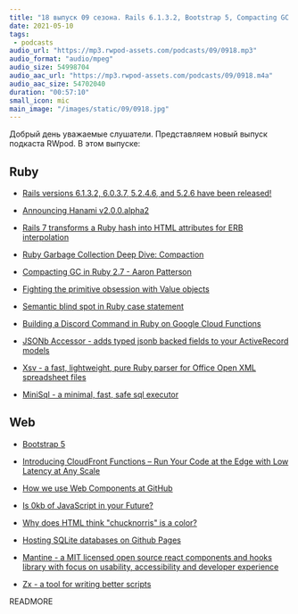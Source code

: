 ```yaml
---
title: "18 выпуск 09 сезона. Rails 6.1.3.2, Bootstrap 5, Compacting GC in Ruby, CloudFront Functions, Mantine и прочее"
date: 2021-05-10
tags:
 - podcasts
audio_url: "https://mp3.rwpod-assets.com/podcasts/09/0918.mp3"
audio_format: "audio/mpeg"
audio_size: 54998704
audio_aac_url: "https://mp3.rwpod-assets.com/podcasts/09/0918.m4a"
audio_aac_size: 54702040
duration: "00:57:10"
small_icon: mic
main_image: "/images/static/09/0918.jpg"
---
```


Добрый день уважаемые слушатели. Представляем новый выпуск подкаста RWpod. В этом выпуске:

## Ruby

 - [Rails versions 6.1.3.2, 6.0.3.7, 5.2.4.6, and 5.2.6 have been released!](https://weblog.rubyonrails.org/2021/5/5/Rails-versions-6-1-3-2-6-0-3-7-5-2-4-6-and-5-2-6-have-been-released/)
 - [Announcing Hanami v2.0.0.alpha2](https://hanamirb.org/blog/2021/05/04/announcing-hanami-200alpha2/)
 - [Rails 7 transforms a Ruby hash into HTML attributes for ERB interpolation](https://blog.saeloun.com/2021/05/05/rails-7-transform-hash-into-html-for-erb-interpolation)
 - [Ruby Garbage Collection Deep Dive: Compaction](https://jemma.dev/blog/gc-compaction)
 - [Compacting GC in Ruby 2.7 - Aaron Patterson](https://www.youtube.com/watch?v=H8iWLoarTZc)
 - [Fighting the primitive obsession with Value objects](https://blog.arkency.com/fighting-the-primitive-obsession-with-value-objects/)


 - [Semantic blind spot in Ruby case statement](https://blog.arkency.com/semantic-blind-spot-in-ruby-case-statement/)
 - [Building a Discord Command in Ruby on Google Cloud Functions](https://daniel-azuma.com/blog/2021/04/30/discord-command-in-ruby-on-google-cloud-functions-intro)
 - [JSONb Accessor - adds typed jsonb backed fields to your ActiveRecord models](https://github.com/madeintandem/jsonb_accessor)
 - [Xsv - a fast, lightweight, pure Ruby parser for Office Open XML spreadsheet files](https://github.com/martijn/xsv)
 - [MiniSql - a minimal, fast, safe sql executor](https://github.com/discourse/mini_sql)

## Web

 - [Bootstrap 5](https://blog.getbootstrap.com/2021/05/05/bootstrap-5/)
 - [Introducing CloudFront Functions – Run Your Code at the Edge with Low Latency at Any Scale](https://aws.amazon.com/blogs/aws/introducing-cloudfront-functions-run-your-code-at-the-edge-with-low-latency-at-any-scale/)
 - [How we use Web Components at GitHub](https://github.blog/2021-05-04-how-we-use-web-components-at-github/)
 - [Is 0kb of JavaScript in your Future?](https://dev.to/this-is-learning/is-0kb-of-javascript-in-your-future-48og)


 - [Why does HTML think "chucknorris" is a color?](https://stackoverflow.com/questions/8318911/why-does-html-think-chucknorris-is-a-color)
 - [Hosting SQLite databases on Github Pages](https://phiresky.github.io/blog/2021/hosting-sqlite-databases-on-github-pages/)
 - [Mantine - a MIT licensed open source react components and hooks library with focus on usability, accessibility and developer experience](https://mantine.dev/)
 - [Zx - a tool for writing better scripts](https://github.com/google/zx)

READMORE
